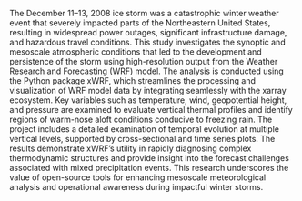The December 11–13, 2008 ice storm was a catastrophic winter weather event that severely impacted parts of the Northeastern United States, resulting in widespread power outages, significant infrastructure damage, and hazardous travel conditions. This study investigates the synoptic and mesoscale atmospheric conditions that led to the development and persistence of the storm using high-resolution output from the Weather Research and Forecasting (WRF) model. The analysis is conducted using the Python package xWRF, which streamlines the processing and visualization of WRF model data by integrating seamlessly with the xarray ecosystem. Key variables such as temperature, wind, geopotential height, and pressure are examined to evaluate vertical thermal profiles and identify regions of warm-nose aloft conditions conducive to freezing rain. The project includes a detailed examination of temporal evolution at multiple vertical levels, supported by cross-sectional and time series plots. The results demonstrate xWRF’s utility in rapidly diagnosing complex thermodynamic structures and provide insight into the forecast challenges associated with mixed precipitation events. This research underscores the value of open-source tools for enhancing mesoscale meteorological analysis and operational awareness during impactful winter storms.
